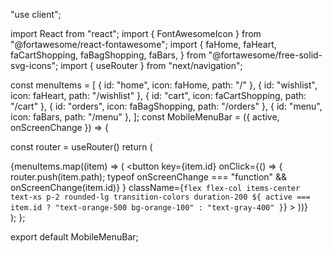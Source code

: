 "use client";

import React from "react";
import { FontAwesomeIcon } from "@fortawesome/react-fontawesome";
import {
  faHome,
  faHeart,
  faCartShopping,
  faBagShopping,
  faBars,
} from "@fortawesome/free-solid-svg-icons";
import { useRouter } from "next/navigation";

const menuItems = [
  { id: "home", icon: faHome, path: "/" },
  { id: "wishlist", icon: faHeart, path: "/wishlist" },
  { id: "cart", icon: faCartShopping, path: "/cart" },
  { id: "orders", icon: faBagShopping, path: "/orders" },
  { id: "menu", icon: faBars, path: "/menu" },
];
const MobileMenuBar = ({ active, onScreenChange }) => {

  const router = useRouter()
  return (
    <div className="fixed bottom-0 left-0 right-0 z-45 bg-red-500 shadow-md border-t rounded-t-xl border-gray-200">
      <div className="flex justify-around px-6 py-2">
        {menuItems.map((item) => (
          <button
            key={item.id}
            onClick={() =>
              { router.push(item.path);   typeof onScreenChange === "function" && onScreenChange(item.id)}
            }
            className={`flex flex-col items-center text-xs p-2 rounded-lg transition-colors duration-200 ${
              active === item.id
                ? "text-orange-500 bg-orange-100"
                : "text-gray-400"
            }`}
          >
            <FontAwesomeIcon icon={item.icon} className="text-lg mb-1" />
          </button>
        ))}
      </div>
    </div>
  );
};

export default MobileMenuBar;
